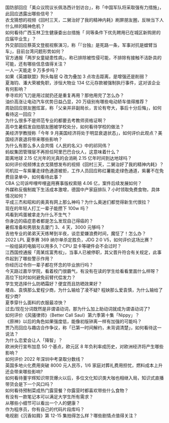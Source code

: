 国防部回应「美众议院议长佩洛西计划访台」，称「中国军队将采取强有力措施」，此回应透露出哪些信号？  
衣戈猜想的视频《回村三天，二舅治好了我的精神内耗》刷屏朋友圈，反映当下人什么样的精神危机？  
如何看待广西玉林卫生健康委出台措施「 同等条件下优先聘用已在城区新购房的应届毕业生」？  
外交部回应蔡英文登舰视察演习，称「『台独』是死路一条，军事对抗是螳臂当车」，目前台湾问题形势如何？  
官方通报「两岁女童疑患性病」，称已排除被性侵可能，不排除有接触不洁卧具的可能，还有哪些信息值得关注？  
一人一天能走 9 万多步吗？  
如果《英雄联盟》狗头每层 Q 改为叠加 3 点攻击距离，是增强还是削弱？  
夏海钧、潘大荣被免职，涉恒大物业 134 亿元存款被强制执行事件，这对该企业有何影响？  
李寻欢的飞刀是用过就扔还是重复再用？那他用完了怎么办？  
油价高涨让电动汽车优势日益凸显，20 万级别有哪些电动轿车值得推荐？  
周劼回应朋友圈炫富，称「父亲并非副局长，言论有夸大，事后十分后悔」，如何看待这一回应？  
为什么很多不是师范专业的都要去考教师资格证啊？  
高中生暑假发自拍朋友圈被学校处分，如何看待学校的做法？  
美经济学教授称「今年 9 月美国经济将处于明显衰退状态」，如何评价此观点？美国经济衰退将带来哪些影响？  
为什么有那么多人会共情《人民的名义》中的祁同伟？  
蚂蚁集团管理层不再担任阿里巴巴合伙人，这意味着什么？  
距离地球 2.15 亿光年的光真的会消耗 2.15 亿年时间到达地球吗？  
如何评价视频博主衣戈猜想发布的视频《回村三天，二舅治好了我的精神内耗》？  
司机拉一车紫薯走绿色通道被拒，工作人员回应称红薯能走绿色通道，紫薯不在免费目录单中，如何看待此事？  
CBA 公司诉哔哩哔哩盗用赛事版权索赔 4.06 亿，案件后续发展如何？  
外媒称反俄制裁下生活成本激增，德国中产家庭排队 7 小时领取免费食物，具体情况如何？  
平成三杰和昭和的奥真有网上那么神吗？为什么奥迷们都觉得新生代很拉？  
现在的年轻人打工一辈子能攒下 100w 吗？  
鸡看到鸡蛋被拿走为什么不生气？  
你身边的癌症患者都是怎么发现自己得癌的？  
暑假准备和男朋友去厦门 3、4 天，3000 元够吗？  
吉他专业的弟弟天天练琴到半夜，谈恋爱嫌浪费时间，魔怔了！怎么办？  
2022 LPL 夏季赛 369 纳尔单杀定胜负，JDG 2:0 V5，如何评价这场比赛？  
一般组装的电脑可以用多久？CPU 显卡等硬件会不会过时？  
江西国控通报「周某炫富秀权」，当事人已被停职，其父晋升符合有关规定，此事件起到了哪些警示作用？  
你经历过令你一辈子都在怀念的毕业旅行吗？  
今天路过嘉华学院，看着校门很霸气，有没有在读的学生给看看里面什么样呀？  
高位下拉时如何避免前臂代偿发力？  
学生党选择什么防晒霜好？便宜而且防晒效果好？  
楼垚、袁慎那么爱程少商，为什么输给了凌不疑? 程姎那么爱袁慎，为什么输给了程少商?  
夏季穿什么面料的衣服最凉快？  
过去/现在分词既然是非谓语动词，那为什么加上助动词就成为谓语动词了?  
如何评价《风骚律师》（Better Call Saul）第六季第十集「Nippy」？  
《原神》以后的角色如果强度低，能像初版钟离一样有加强的可能吗？  
贾乃亮回应与趣店合作争议，称「已第一时间解约，未背调清楚」，如何看待这一说法？  
为什么恋爱会让人「降智」？  
欧洲央行宣布加息 50 个基点，欧元区 8 年负利率成历史，对欧洲经济将产生哪些影响？  
如何评价 2022 年深圳中考录取分数线？  
英国多地火化费用突破 8000 元人民币，1/6 家庭对葬礼费用担忧，燃料成本上升还会带来哪些影响?  
如何看待董宇辉知识带货爆火以后，多位文化知识类大咖也相继入局，知识式直播带货会是下一个风口吗？  
如何看待预制菜成热门露营餐？你露营时都喜欢带些什么食物？  
有没有一款笔记本可以满足大学生所有需求？  
从哪些小细节可以看出一个人的健康？  
作为程序员，你有自己的代码片段库吗？  
电视剧《沉香如屑》第 12-15 集拍得怎么样？哪些剧情点值得关注？  
